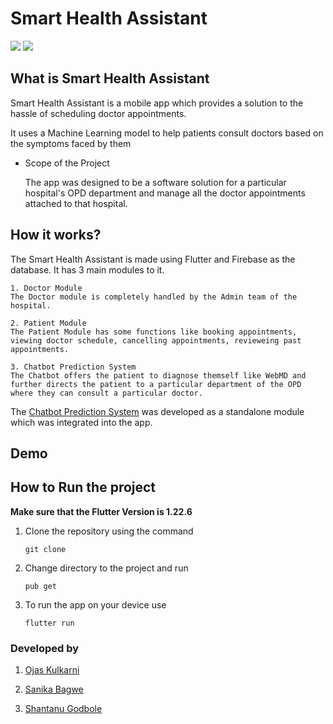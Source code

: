 # Smart Health Assistant

![](https://img.shields.io/badge/-Flutter-blue?style=for-the-badge&logo=flutter) ![](https://img.shields.io/badge/-Firebase-orange?style=for-the-badge&logo=firebase)

## What is Smart Health Assistant

Smart Health Assistant is a mobile app which provides a solution to the hassle of scheduling doctor appointments.

It uses a Machine Learning model to help patients consult doctors based on the symptoms faced by them

- Scope of the Project

  The app was designed to be a software solution for a particular hospital's OPD department and manage all the doctor appointments attached to that hospital.

## How it works?

The Smart Health Assistant is made using Flutter and Firebase as the database. It has 3 main modules to it.

    1. Doctor Module
    The Doctor module is completely handled by the Admin team of the hospital.

    2. Patient Module
    The Patient Module has some functions like booking appointments, viewing doctor schedule, cancelling appointments, revieweing past appointments.

    3. Chatbot Prediction System
    The Chatbot offers the patient to diagnose themself like WebMD and further directs the patient to a particular department of the OPD where they can consult a particular doctor.

The [Chatbot Prediction System](https://github.com/shantanugodbole/Disease-Predictor) was developed as a standalone module which was integrated into the app.

## Demo

## How to Run the project

**Make sure that the Flutter Version is 1.22.6**

1.  Clone the repository using the command

        git clone

2.  Change directory to the project and run

        pub get

3.  To run the app on your device use

        flutter run

### Developed by

1. [Ojas Kulkarni](https://github.com/ojas1901)

2. [Sanika Bagwe](https://github.com/sanb26)

3. [Shantanu Godbole](https://github.com/shantanugodbole)
